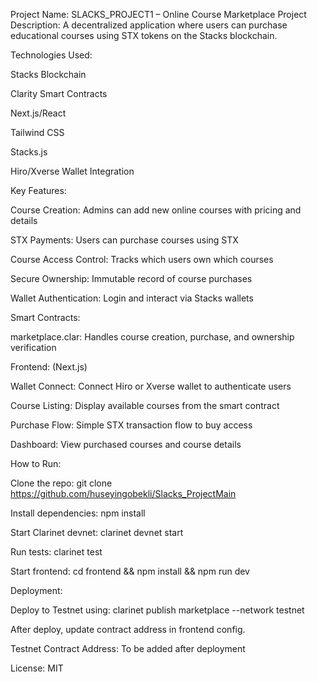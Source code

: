 Project Name: SLACKS_PROJECT1 – Online Course Marketplace
Project Description: A decentralized application where users can purchase educational courses using STX tokens on the Stacks blockchain.


Technologies Used:

Stacks Blockchain

Clarity Smart Contracts

Next.js/React

Tailwind CSS

Stacks.js

Hiro/Xverse Wallet Integration

Key Features:

Course Creation: Admins can add new online courses with pricing and details

STX Payments: Users can purchase courses using STX

Course Access Control: Tracks which users own which courses

Secure Ownership: Immutable record of course purchases

Wallet Authentication: Login and interact via Stacks wallets

Smart Contracts:

marketplace.clar: Handles course creation, purchase, and ownership verification

Frontend: (Next.js)

Wallet Connect: Connect Hiro or Xverse wallet to authenticate users

Course Listing: Display available courses from the smart contract

Purchase Flow: Simple STX transaction flow to buy access

Dashboard: View purchased courses and course details

How to Run:

Clone the repo: git clone https://github.com/huseyingobekli/Slacks_ProjectMain

Install dependencies: npm install

Start Clarinet devnet: clarinet devnet start

Run tests: clarinet test

Start frontend: cd frontend && npm install && npm run dev

Deployment:

Deploy to Testnet using: clarinet publish marketplace --network testnet

After deploy, update contract address in frontend config.

Testnet Contract Address: To be added after deployment

License: MIT

